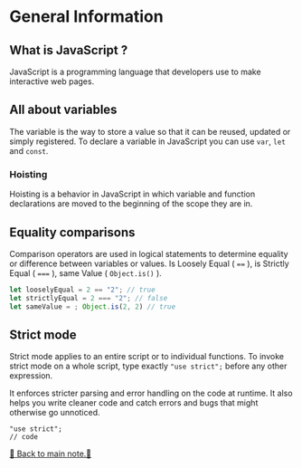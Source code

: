# General Information

## What is JavaScript ?

JavaScript is a programming language that developers use to make interactive web pages.

## All about variables

The variable is the way to store a value so that it can be reused, updated or simply registered. To declare a variable in JavaScript you can use `var`, `let` and `const`.

### Hoisting

Hoisting is a behavior in JavaScript in which variable and function declarations are moved to the beginning of the scope they are in.

## Equality comparisons

Comparison operators are used in logical statements to determine equality or
difference between variables or values. Is Loosely Equal ( `==` ), is Strictly Equal ( `===` ), same Value ( `Object.is()` ).

```js
let looselyEqual = 2 == "2"; // true
let strictlyEqual = 2 === "2"; // false
let sameValue = ; Object.is(2, 2) // true
```

## Strict mode

Strict mode applies to an entire script or to individual functions. To invoke strict mode on a
whole script, type exactly `"use strict";` before any other expression.

It enforces stricter parsing and error handling on the code at runtime. It also helps you write
cleaner code and catch errors and bugs that might otherwise go unnoticed.

```JS
"use strict";
// code
```

[📒 Back to main note.📒](/README.md)
